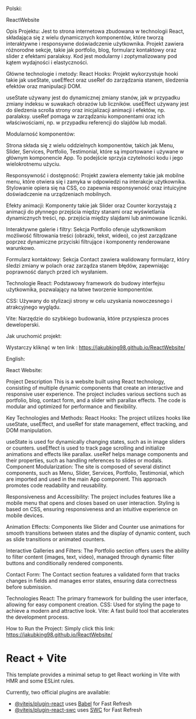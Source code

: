 Polski:

ReactWebsite 

Opis Projektu:
Jest to strona internetowa zbudowana w technologii React, składająca się z wielu dynamicznych komponentów, które tworzą interaktywne i responsywne doświadczenie użytkownika. Projekt zawiera różnorodne sekcje, takie jak portfolio, blog, formularz kontaktowy oraz slider z efektami paralaksy. Kod jest modularny i zoptymalizowany pod kątem wydajności i elastyczności.

Główne technologie i metody:
React Hooks: Projekt wykorzystuje hooki takie jak useState, useEffect oraz useRef do zarządzania stanem, śledzenia efektów oraz manipulacji DOM.

useState używany jest do dynamicznej zmiany stanów, jak w przypadku zmiany indeksu w suwakach obrazów lub liczników.
useEffect używany jest do śledzenia scrolla strony oraz inicjalizacji animacji i efektów, np. paralaksy.
useRef pomaga w zarządzaniu komponentami oraz ich właściwościami, np. w przypadku referencji do slajdów lub modali.


Modularność komponentów: 

Strona składa się z wielu oddzielnych komponentów, takich jak Menu, Slider, Services, Portfolio, Testimonial, które są importowane i używane w głównym komponencie App. To podejście sprzyja czytelności kodu i jego wielokrotnemu użyciu.

Responsywność i dostępność: Projekt zawiera elementy takie jak mobilne menu, które otwiera się i zamyka w odpowiedzi na interakcje użytkownika. Stylowanie opiera się na CSS, co zapewnia responsywność oraz intuicyjne doświadczenie na urządzeniach mobilnych.

Efekty animacji: Komponenty takie jak Slider oraz Counter korzystają z animacji do płynnego przejścia między stanami oraz wyświetlania dynamicznych treści, np. przejścia między slajdami lub animowane liczniki.

Interaktywne galerie i filtry: Sekcja Portfolio oferuje użytkownikom możliwość filtrowania treści (obrazki, tekst, wideo), co jest zarządzane poprzez dynamiczne przyciski filtrujące i komponenty renderowane warunkowo.

Formularz kontaktowy: Sekcja Contact zawiera walidowany formularz, który śledzi zmiany w polach oraz zarządza stanem błędów, zapewniając poprawność danych przed ich wysłaniem.

Technologie
React: Podstawowy framework do budowy interfejsu użytkownika, pozwalający na łatwe tworzenie komponentów.

CSS: Używany do stylizacji strony w celu uzyskania nowoczesnego i atrakcyjnego wyglądu.

Vite: Narzędzie do szybkiego budowania, które przyspiesza proces deweloperski.

Jak uruchomić projekt: 

Wystarczy kliknąć w ten link : https://jakubking98.github.io/ReactWebsite/

English:

React Website: 

Project Description
This is a website built using React technology, consisting of multiple dynamic components that create an interactive and responsive user experience. The project includes various sections such as portfolio, blog, contact form, and a slider with parallax effects. The code is modular and optimized for performance and flexibility.

Key Technologies and Methods:
React Hooks: The project utilizes hooks like useState, useEffect, and useRef for state management, effect tracking, and DOM manipulation.

useState is used for dynamically changing states, such as in image sliders or counters.
useEffect is used to track page scrolling and initialize animations and effects like parallax.
useRef helps manage components and their properties, such as handling references to slides or modals.
Component Modularization: The site is composed of several distinct components, such as Menu, Slider, Services, Portfolio, Testimonial, which are imported and used in the main App component. This approach promotes code readability and reusability.

Responsiveness and Accessibility: The project includes features like a mobile menu that opens and closes based on user interaction. Styling is based on CSS, ensuring responsiveness and an intuitive experience on mobile devices.

Animation Effects: Components like Slider and Counter use animations for smooth transitions between states and the display of dynamic content, such as slide transitions or animated counters.

Interactive Galleries and Filters: The Portfolio section offers users the ability to filter content (images, text, video), managed through dynamic filter buttons and conditionally rendered components.

Contact Form: The Contact section features a validated form that tracks changes in fields and manages error states, ensuring data correctness before submission.

Technologies
React: The primary framework for building the user interface, allowing for easy component creation.
CSS: Used for styling the page to achieve a modern and attractive look.
Vite: A fast build tool that accelerates the development process.

How to Run the Project:
Simply click this link: https://jakubking98.github.io/ReactWebsite/





# React + Vite

This template provides a minimal setup to get React working in Vite with HMR and some ESLint rules.

Currently, two official plugins are available:

- [@vitejs/plugin-react](https://github.com/vitejs/vite-plugin-react/blob/main/packages/plugin-react/README.md) uses [Babel](https://babeljs.io/) for Fast Refresh
- [@vitejs/plugin-react-swc](https://github.com/vitejs/vite-plugin-react-swc) uses [SWC](https://swc.rs/) for Fast Refresh
